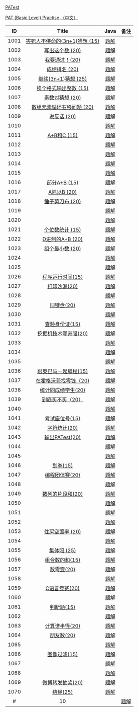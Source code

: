 
[PATest](https://www.patest.cn/contests)

[PAT (Basic Level) Practise （中文）](https://www.patest.cn/contests/pat-b-practise)

|  ID  | Title                               |                Java                | 备注                       |
| :--: | :----------------------------------: | :--------------------------------------: | :-----------------------: |
| 1001 |  [害死人不偿命的(3n+1)猜想 (15)](https://www.patest.cn/contests/pat-b-practise/1001)                      | [题解](https://github.com/ccccqyc/Algorithm/blob/master/PAT/BasicLevel/P1001.java) |                    |
| 1002 |  [写出这个数 (20)](https://www.patest.cn/contests/pat-b-practise/1002)                      | [题解](https://github.com/ccccqyc/Algorithm/blob/master/PAT/BasicLevel/P1002.java) |                    |
| 1003 |  [我要通过！(20)](https://www.patest.cn/contests/pat-b-practise/1003)                      | [题解](https://github.com/ccccqyc/Algorithm/blob/master/PAT/BasicLevel/P1003.java) |                    |
| 1004 |  [成绩排名 (20)](https://www.patest.cn/contests/pat-b-practise/1004)                      | [题解](https://github.com/ccccqyc/Algorithm/blob/master/PAT/BasicLevel/P1004.java) |                    |
| 1005 |  [继续(3n+1)猜想 (25)](https://www.patest.cn/contests/pat-b-practise/1005)                      | [题解](https://github.com/ccccqyc/Algorithm/blob/master/PAT/BasicLevel/P1005.java) |                    |
| 1006 |  [换个格式输出整数 (15)](https://www.patest.cn/contests/pat-b-practise/1006)                      | [题解](https://github.com/ccccqyc/Algorithm/blob/master/PAT/BasicLevel/P1006.java) |                    |
| 1007 |  [素数对猜想 (20)](https://www.patest.cn/contests/pat-b-practise/1007)                      | [题解](https://github.com/ccccqyc/Algorithm/blob/master/PAT/BasicLevel/P1007.java) |                    |
| 1008 |  [数组元素循环右移问题 (20)](https://www.patest.cn/contests/pat-b-practise/1008)                      | [题解](https://github.com/ccccqyc/Algorithm/blob/master/PAT/BasicLevel/P1008.java) |                    |
| 1009 |  [说反话 (20)](https://www.patest.cn/contests/pat-b-practise/1009)                      | [题解](https://github.com/ccccqyc/Algorithm/blob/master/PAT/BasicLevel/P1009.java) |                    |
| 1010 |  [](https://www.patest.cn/contests/pat-b-practise/1010)                      | [题解](https://github.com/ccccqyc/Algorithm/blob/master/PAT/BasicLevel/P1010.java) |                    |
| 1011 |  [A+B和C (15)](https://www.patest.cn/contests/pat-b-practise/1011)                      | [题解](https://github.com/ccccqyc/Algorithm/blob/master/PAT/BasicLevel/P1011.java) |                    |
| 1012 |  [](https://www.patest.cn/contests/pat-b-practise/1012)                      | [题解](https://github.com/ccccqyc/Algorithm/blob/master/PAT/BasicLevel/P1012.java) |                    |
| 1013 |  [](https://www.patest.cn/contests/pat-b-practise/1013)                      | [题解](https://github.com/ccccqyc/Algorithm/blob/master/PAT/BasicLevel/P1013.java) |                    |
| 1014 |  [](https://www.patest.cn/contests/pat-b-practise/1014)                      | [题解](https://github.com/ccccqyc/Algorithm/blob/master/PAT/BasicLevel/P1014.java) |                    |
| 1015 |  [](https://www.patest.cn/contests/pat-b-practise/1015)                      | [题解](https://github.com/ccccqyc/Algorithm/blob/master/PAT/BasicLevel/P1015.java) |                    |
| 1016 |  [部分A+B (15)](https://www.patest.cn/contests/pat-b-practise/1016)                      | [题解](https://github.com/ccccqyc/Algorithm/blob/master/PAT/BasicLevel/P1016.java) |                    |
| 1017 |  [A除以B (20)](https://www.patest.cn/contests/pat-b-practise/1017)                      | [题解](https://github.com/ccccqyc/Algorithm/blob/master/PAT/BasicLevel/P1017.java) |                    |
| 1018 |  [锤子剪刀布 (20)](https://www.patest.cn/contests/pat-b-practise/1018)                      | [题解](https://github.com/ccccqyc/Algorithm/blob/master/PAT/BasicLevel/P1018.java) |                    |
| 1019 |  [](https://www.patest.cn/contests/pat-b-practise/1019)                      | [题解](https://github.com/ccccqyc/Algorithm/blob/master/PAT/BasicLevel/P1019.java) |                    |
| 1020 |  [](https://www.patest.cn/contests/pat-b-practise/1020)                      | [题解](https://github.com/ccccqyc/Algorithm/blob/master/PAT/BasicLevel/P1020.java) |                    |
| 1021 |  [个位数统计 (15)](https://www.patest.cn/contests/pat-b-practise/1021)                      | [题解](https://github.com/ccccqyc/Algorithm/blob/master/PAT/BasicLevel/P1021.java) |                    |
| 1022 |  [D进制的A+B (20)](https://www.patest.cn/contests/pat-b-practise/1022)                      | [题解](https://github.com/ccccqyc/Algorithm/blob/master/PAT/BasicLevel/P1022.java) |                    |
| 1023 |  [组个最小数 (20)](https://www.patest.cn/contests/pat-b-practise/1023)                      | [题解](https://github.com/ccccqyc/Algorithm/blob/master/PAT/BasicLevel/P1023.java) |                    |
| 1024 |  [](https://www.patest.cn/contests/pat-b-practise/1024)                      | [题解](https://github.com/ccccqyc/Algorithm/blob/master/PAT/BasicLevel/P1024.java) |                    |
| 1025 |  [](https://www.patest.cn/contests/pat-b-practise/1025)                      | [题解](https://github.com/ccccqyc/Algorithm/blob/master/PAT/BasicLevel/P1025.java) |                    |
| 1026 |  [程序运行时间(15)](https://www.patest.cn/contests/pat-b-practise/1026)                      | [题解](https://github.com/ccccqyc/Algorithm/blob/master/PAT/BasicLevel/P1026.java) |                    |
| 1027 |  [打印沙漏(20)](https://www.patest.cn/contests/pat-b-practise/1027)                      | [题解](https://github.com/ccccqyc/Algorithm/blob/master/PAT/BasicLevel/P1027.java) |                    |
| 1028 |  [](https://www.patest.cn/contests/pat-b-practise/1028)                      | [题解](https://github.com/ccccqyc/Algorithm/blob/master/PAT/BasicLevel/P1028.java) |                    |
| 1029 |  [旧键盘(20)](https://www.patest.cn/contests/pat-b-practise/1029)                      | [题解](https://github.com/ccccqyc/Algorithm/blob/master/PAT/BasicLevel/P1029.java) |                    |
| 1030 |  [](https://www.patest.cn/contests/pat-b-practise/1030)                      | [题解](https://github.com/ccccqyc/Algorithm/blob/master/PAT/BasicLevel/P1030.java) |                    |
| 1031 |  [查验身份证(15)](https://www.patest.cn/contests/pat-b-practise/1031)                      | [题解](https://github.com/ccccqyc/Algorithm/blob/master/PAT/BasicLevel/P1031.java) |                    |
| 1032 |  [挖掘机技术哪家强(20)](https://www.patest.cn/contests/pat-b-practise/1032)                      | [题解](https://github.com/ccccqyc/Algorithm/blob/master/PAT/BasicLevel/P1032.java) |                    |
| 1033 |  [](https://www.patest.cn/contests/pat-b-practise/1033)                      | [题解](https://github.com/ccccqyc/Algorithm/blob/master/PAT/BasicLevel/P1033.java) |                    |
| 1034 |  [](https://www.patest.cn/contests/pat-b-practise/1034)                      | [题解](https://github.com/ccccqyc/Algorithm/blob/master/PAT/BasicLevel/P1034.java) |                    |
| 1035 |  [](https://www.patest.cn/contests/pat-b-practise/1035)                      | [题解](https://github.com/ccccqyc/Algorithm/blob/master/PAT/BasicLevel/P1035.java) |                    |
| 1036 |  [跟奥巴马一起编程(15)](https://www.patest.cn/contests/pat-b-practise/1036)                      | [题解](https://github.com/ccccqyc/Algorithm/blob/master/PAT/BasicLevel/P1036.java) |                    |
| 1037 |  [在霍格沃茨找零钱（20)](https://www.patest.cn/contests/pat-b-practise/1037)                      | [题解](https://github.com/ccccqyc/Algorithm/blob/master/PAT/BasicLevel/P1037.java) |                    |
| 1038 |  [统计同成绩学生(20)](https://www.patest.cn/contests/pat-b-practise/1038)                      | [题解](https://github.com/ccccqyc/Algorithm/blob/master/PAT/BasicLevel/P1038.java) |                    |
| 1039 |  [到底买不买（20）](https://www.patest.cn/contests/pat-b-practise/1039)                      | [题解](https://github.com/ccccqyc/Algorithm/blob/master/PAT/BasicLevel/P1039.java) |                    |
| 1040 |  [](https://www.patest.cn/contests/pat-b-practise/1040)                      | [题解](https://github.com/ccccqyc/Algorithm/blob/master/PAT/BasicLevel/P1040.java) |                    |
| 1041 |  [考试座位号(15)](https://www.patest.cn/contests/pat-b-practise/1041)                      | [题解](https://github.com/ccccqyc/Algorithm/blob/master/PAT/BasicLevel/P1041.java) |                    |
| 1042 |  [字符统计(20)](https://www.patest.cn/contests/pat-b-practise/1042)                      | [题解](https://github.com/ccccqyc/Algorithm/blob/master/PAT/BasicLevel/P1042.java) |                    |
| 1043 |   [输出PATest(20)](https://www.patest.cn/contests/pat-b-practise/1043)                    | [题解](https://github.com/ccccqyc/Algorithm/blob/master/PAT/BasicLevel/P1043.java) |                    |
| 1044 |  [](https://www.patest.cn/contests/pat-b-practise/1044)                      | [题解](https://github.com/ccccqyc/Algorithm/blob/master/PAT/BasicLevel/P1044.java) |                    |
| 1045 |  [](https://www.patest.cn/contests/pat-b-practise/1045)                      | [题解](https://github.com/ccccqyc/Algorithm/blob/master/PAT/BasicLevel/P1045.java) |                    |
| 1046 |   [划拳(15)](https://www.patest.cn/contests/pat-b-practise/1046)                       | [题解](https://github.com/ccccqyc/Algorithm/blob/master/PAT/BasicLevel/P1046.java) |                    |
| 1047 |  [编程团体赛(20)](https://www.patest.cn/contests/pat-b-practise/1047)                      | [题解](https://github.com/ccccqyc/Algorithm/blob/master/PAT/BasicLevel/P1047.java) |                    |
| 1048 |  [](https://www.patest.cn/contests/pat-b-practise/1048)                      | [题解](https://github.com/ccccqyc/Algorithm/blob/master/PAT/BasicLevel/P1048.java) |                    |
| 1049 |  [数列的片段和(20)](https://www.patest.cn/contests/pat-b-practise/1049)                      | [题解](https://github.com/ccccqyc/Algorithm/blob/master/PAT/BasicLevel/P1049.java) |                    |
| 1050 |  [](https://www.patest.cn/contests/pat-b-practise/1050)                      | [题解](https://github.com/ccccqyc/Algorithm/blob/master/PAT/BasicLevel/P1050.java) |                    |
| 1051 |  [](https://www.patest.cn/contests/pat-b-practise/1051)                      | [题解](https://github.com/ccccqyc/Algorithm/blob/master/PAT/BasicLevel/P1051.java) |                    |
| 1052 |  [](https://www.patest.cn/contests/pat-b-practise/1052)                      | [题解](https://github.com/ccccqyc/Algorithm/blob/master/PAT/BasicLevel/P1052.java) |                    |
| 1053 |  [住房空置率 (20)](https://www.patest.cn/contests/pat-b-practise/1053)                      | [题解](https://github.com/ccccqyc/Algorithm/blob/master/PAT/BasicLevel/P1053.java) |                    |
| 1054 |  [](https://www.patest.cn/contests/pat-b-practise/1054)                      | [题解](https://github.com/ccccqyc/Algorithm/blob/master/PAT/BasicLevel/P1054.java) |                    |
| 1055 |  [集体照 (25)](https://www.patest.cn/contests/pat-b-practise/1055)                      | [题解](https://github.com/ccccqyc/Algorithm/blob/master/PAT/BasicLevel/P1055.java) |                    |
| 1056 |  [组合数的和(15)](https://www.patest.cn/contests/pat-b-practise/1056)                      | [题解](https://github.com/ccccqyc/Algorithm/blob/master/PAT/BasicLevel/P1056.java) |                    |
| 1057 |  [数零壹(20)](https://www.patest.cn/contests/pat-b-practise/1057)                      | [题解](https://github.com/ccccqyc/Algorithm/blob/master/PAT/BasicLevel/P1057.java) |                    |
| 1058 |  [](https://www.patest.cn/contests/pat-b-practise/1058)                      | [题解](https://github.com/ccccqyc/Algorithm/blob/master/PAT/BasicLevel/P1058.java) |                    |
| 1059 |  [C语言竞赛(20)](https://www.patest.cn/contests/pat-b-practise/1059)                      | [题解](https://github.com/ccccqyc/Algorithm/blob/master/PAT/BasicLevel/P1059.java) |                    |
| 1060 |  [](https://www.patest.cn/contests/pat-b-practise/1060)                      | [题解](https://github.com/ccccqyc/Algorithm/blob/master/PAT/BasicLevel/P1060.java) |                    |
| 1061 |  [判断题(15)](https://www.patest.cn/contests/pat-b-practise/1061)                      | [题解](https://github.com/ccccqyc/Algorithm/blob/master/PAT/BasicLevel/P1061.java) |                    |
| 1062 |  [](https://www.patest.cn/contests/pat-b-practise/1062)                      | [题解](https://github.com/ccccqyc/Algorithm/blob/master/PAT/BasicLevel/P1062.java) |                    |
| 1063 |  [计算谱半径(20)](https://www.patest.cn/contests/pat-b-practise/1063)                      | [题解](https://github.com/ccccqyc/Algorithm/blob/master/PAT/BasicLevel/P1063.java) |                    |
| 1064 |  [朋友数(20)](https://www.patest.cn/contests/pat-b-practise/1064)                      | [题解](https://github.com/ccccqyc/Algorithm/blob/master/PAT/BasicLevel/P1064.java) |                    |
| 1065 |  [](https://www.patest.cn/contests/pat-b-practise/1065)                      | [题解](https://github.com/ccccqyc/Algorithm/blob/master/PAT/BasicLevel/P1065.java) |                    |
| 1066 |  [图像过滤(15)](https://www.patest.cn/contests/pat-b-practise/1066)                      | [题解](https://github.com/ccccqyc/Algorithm/blob/master/PAT/BasicLevel/P1066.java) |                    |
| 1067 |  [](https://www.patest.cn/contests/pat-b-practise/1067)                      | [题解](https://github.com/ccccqyc/Algorithm/blob/master/PAT/BasicLevel/P1067.java) |                    |
| 1068 |  [](https://www.patest.cn/contests/pat-b-practise/1068)                      | [题解](https://github.com/ccccqyc/Algorithm/blob/master/PAT/BasicLevel/P1068.java) |                    |
| 1069 |  [微博转发抽奖(20)](https://www.patest.cn/contests/pat-b-practise/1069)                      | [题解](https://github.com/ccccqyc/Algorithm/blob/master/PAT/BasicLevel/P1069.java) |                    |
| 1070 |  [结绳(25)](https://www.patest.cn/contests/pat-b-practise/1070)                      | [题解](https://github.com/ccccqyc/Algorithm/blob/master/PAT/BasicLevel/P1070.java) |                    |
#| 10 |  [](https://www.patest.cn/contests/pat-b-practise/10)                      | [题解](https://github.com/ccccqyc/Algorithm/blob/master/PAT/BasicLevel/P10.java) |                    |

